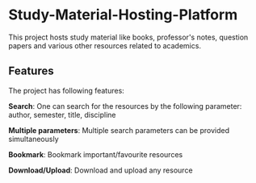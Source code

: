 # Study-Material-Hosting-Platform

This project hosts study material like books, professor's notes, question papers and various other resources related to academics.

## Features

The project has following features:

**Search**: One can search for the resources by the 
following parameter: author, semester, title, discipline

**Multiple parameters**: Multiple search parameters can be provided simultaneously 

**Bookmark**: Bookmark important/favourite resources

**Download/Upload**: Download and upload any resource

